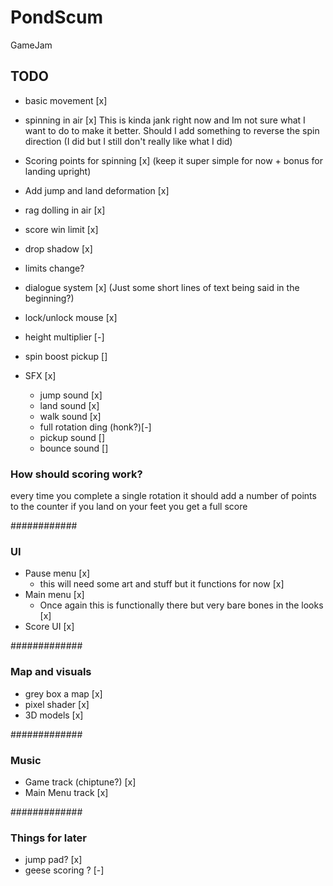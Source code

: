 # PondScum
 GameJam

## TODO
- basic movement [x]
- spinning in air [x]
       This is kinda jank right now and Im not sure what I want to do to make it better. Should I add something to reverse the spin direction (I did but I still don't really like what I did)
- Scoring points for spinning [x] (keep it super simple for now + bonus for landing upright)
- Add jump and land deformation [x]
- rag dolling in air [x]

- score win limit [x]
- drop shadow [x]
- limits change?
- dialogue system [x] (Just some short lines of text being said in the beginning?)
- lock/unlock mouse [x]
- height multiplier [-]
- spin boost pickup []
- SFX [x]
     - jump sound [x]
     - land sound [x]
     - walk sound [x]
     - full rotation ding (honk?)[-]
     - pickup sound []
     - bounce sound []

### How should scoring work?
every time you complete a single rotation it should add a number of points to the counter
if you land on your feet you get a full score

############
### UI
 - Pause menu [x]
     - this will need some art and stuff but it functions for now [x]
 - Main menu [x]
      - Once again this is functionally there but very bare bones in the looks [x]
 - Score UI [x]
 
#############
### Map and visuals
- grey box a map [x]
- pixel shader [x]
- 3D models [x]

#############
### Music
- Game track (chiptune?) [x]
- Main Menu track [x]

#############
### Things for later
- jump pad? [x]
- geese scoring ? [-]
